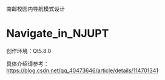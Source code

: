 南邮校园内导航模式设计

# Navigate_in_NJUPT

创作环境：Qt5.8.0

具体介绍请参考：https://blog.csdn.net/qq_40473646/article/details/114701341
